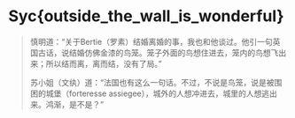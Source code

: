 # Syc{outside_the_wall_is_wonderful}
> 慎明道：“关于Bertie（罗素）结婚离婚的事，我也和他谈过。他引一句英国古话，说结婚仿佛金漆的鸟笼。笼子外面的鸟想住进去，笼内的鸟想飞出来；所以结而离，离而结，没有了局。”
> 
> 苏小姐（文纨）道：“法国也有这么一句话。不过，不说是鸟笼，说是被围困的城堡（forteresse assiegee），城外的人想冲进去，城里的人想逃出来。鸿渐，是不是？”
